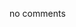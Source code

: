no comments
<!---
- 👋 Hi, I’m @Obito-git, My name is Myroshnychenko Anton
- 👀 I’m interested in computer science, especially in Java
- 🌱 I’m currently learning Java, Spring, MySQL
- 💞️ Looking for new experiences in interesting projects
- :fire: I speak russian, english and french languages
- 📫 Currently located in Paris, FR

Obito-git/Obito-git is a ✨ special ✨ repository because its `README.md` (this file) appears on your GitHub profile.
You can click the Preview link to take a look at your changes.
--->
